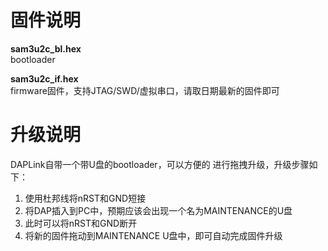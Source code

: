 # 固件说明

**sam3u2c_bl.hex**  
bootloader

**sam3u2c_if.hex**  
firmware固件，支持JTAG/SWD/虚拟串口，请取日期最新的固件即可

# 升级说明 #
DAPLink自带一个带U盘的bootloader，可以方便的
进行拖拽升级，升级步骤如下：
1. 使用杜邦线将nRST和GND短接
2. 将DAP插入到PC中，预期应该会出现一个名为MAINTENANCE的U盘
3. 此时可以将nRST和GND断开
4. 将新的固件拖动到MAINTENANCE U盘中，即可自动完成固件升级

